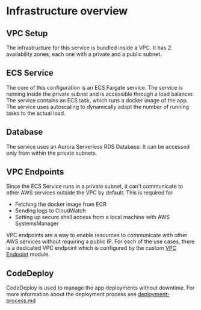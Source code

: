# Infrastructure overview

## VPC Setup
The infrastructure for this service is bundled inside a VPC. It has 2 availability zones, each one with a private and a public subnet.

## ECS Service
The core of this configuration is an ECS Fargate service. The service is running inside the private subnet and is accessible through a load balancer.
The service contains an ECS task, which runs a docker image of the app. The service uses autoscaling to dynamically adapt the number of running tasks to the actual load. 

## Database
The service uses an Aurora Serverless RDS Database. It can be accessed only from within the private subnets.

## VPC Endpoints
Since the ECS Service runs in a private subnet, it can't communicate to other AWS services outside the VPC by default. This is required for
* Fetching the docker image from ECR
* Sending logs to CloudWatch
* Setting up secure shell access from a local machine with AWS SystemsManager

VPC endpoints are a way to enable resources to communicate with other AWS services without requiring a public IP. For each of the use cases, there is a dedicated VPC endpoint which is configured by the custom [VPC Endpoint](../app/modules/vpc_endpoint/README.md) module.  

## CodeDeploy
CodeDeploy is used to manage the app deployments without downtime. For more information about the deployment process see [deployment-process.md](./deployment-process.md)
